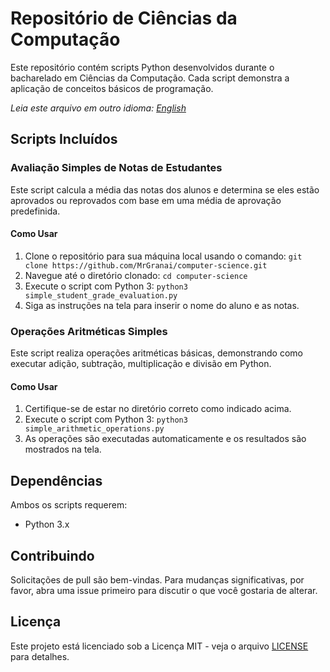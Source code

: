 # Repositório de Ciências da Computação

Este repositório contém scripts Python desenvolvidos durante o bacharelado em Ciências da Computação. Cada script demonstra a aplicação de conceitos básicos de programação.

*Leia este arquivo em outro idioma: [English](README.md)*

## Scripts Incluídos

### Avaliação Simples de Notas de Estudantes
Este script calcula a média das notas dos alunos e determina se eles estão aprovados ou reprovados com base em uma média de aprovação predefinida.

#### Como Usar
1. Clone o repositório para sua máquina local usando o comando:
   `git clone https://github.com/MrGranai/computer-science.git`
2. Navegue até o diretório clonado:
   `cd computer-science`
3. Execute o script com Python 3:
   `python3 simple_student_grade_evaluation.py`
4. Siga as instruções na tela para inserir o nome do aluno e as notas.

### Operações Aritméticas Simples
Este script realiza operações aritméticas básicas, demonstrando como executar adição, subtração, multiplicação e divisão em Python.

#### Como Usar
1. Certifique-se de estar no diretório correto como indicado acima.
2. Execute o script com Python 3:
   `python3 simple_arithmetic_operations.py`
3. As operações são executadas automaticamente e os resultados são mostrados na tela.

## Dependências
Ambos os scripts requerem:
- Python 3.x

## Contribuindo
Solicitações de pull são bem-vindas. Para mudanças significativas, por favor, abra uma issue primeiro para discutir o que você gostaria de alterar.

## Licença
Este projeto está licenciado sob a Licença MIT - veja o arquivo [LICENSE](LICENSE.md) para detalhes.
